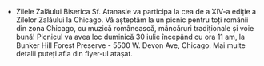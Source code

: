 * <label>Zilele Zalăului</label> Biserica Sf. Atanasie va participa la cea de a XIV-a ediție a Zilelor Zalăului la Chicago. Vă așteptăm la un picnic pentru toți românii din zona Chicago, cu muzică românească, mâncăruri tradiționale și voie bună! Picnicul va avea loc duminică 30 iulie începând cu ora 11 am, la Bunker Hill Forest Preserve - 5500 W. Devon Ave, Chicago. Mai multe detalii puteți afla din flyer-ul atașat.